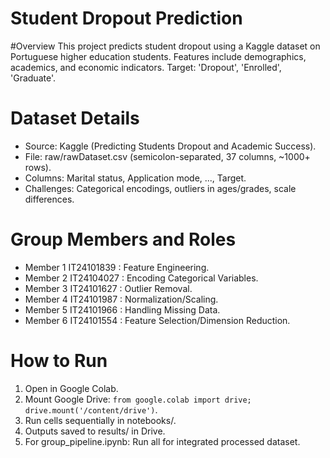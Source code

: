 # Student Dropout Prediction 

#Overview
This project predicts student dropout using a Kaggle dataset on Portuguese higher education students. Features include demographics, academics, and economic indicators. Target: 'Dropout', 'Enrolled', 'Graduate'.

# Dataset Details
- Source: Kaggle (Predicting Students Dropout and Academic Success).
- File: raw/rawDataset.csv (semicolon-separated, 37 columns, ~1000+ rows).
- Columns: Marital status, Application mode, ..., Target.
- Challenges: Categorical encodings, outliers in ages/grades, scale differences.

# Group Members and Roles
- Member 1 IT24101839 : Feature Engineering.
- Member 2 IT24104027 : Encoding Categorical Variables.
- Member 3 IT24101627 : Outlier Removal.
- Member 4 IT24101987 : Normalization/Scaling.
- Member 5 IT24101966 : Handling Missing Data.
- Member 6 IT24101554 : Feature Selection/Dimension Reduction.

# How to Run
1. Open in Google Colab.
2. Mount Google Drive: `from google.colab import drive; drive.mount('/content/drive')`.
3. Run cells sequentially in notebooks/.
4. Outputs saved to results/ in Drive.
5. For group_pipeline.ipynb: Run all for integrated processed dataset.
